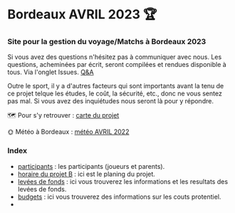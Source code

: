 # Bordeaux AVRIL 2023 🏆

### Site pour la gestion du voyage/Matchs à Bordeaux 2023

Si vous avez des questions n'hésitez pas à communiquer avec nous. Les questions, acheminées par écrit, seront compilées et rendues disponible à tous.  Via l'onglet Issues. [Q&A](https://github.com/guyfrancoeur/Bordeaux2023/issues)

Outre le sport, il y a d'autres facteurs qui sont importants avant la tenu de ce projet telque les études, le coût, la sécurité, etc., donc ne vous sentez pas mal. Si vous avez des inquiétudes nous seront là pour y répondre.

🗺 Pour s'y retrouver : [carte du projet](https://www.google.com/maps/d/u/0/edit?mid=1VdnA9ThqQF8tnUslz9Hj8aTbvQNUm58&usp=sharing)

🌞 Météo à Bordeaux : [météo AVRIL 2022](https://www.historique-meteo.net/france/aquitaine/bordeaux/2022/04/)

### Index

- [participants](./participant.md) : les participants (joueurs et parents).
- [horaire du projet B](./horaire.md) : ici est le planing du projet.
- [levées de fonds](./fonds.md) : ici vous trouverez les informations et les resultats des levées de fonds.
- [budgets](./budget.md) : ici vous trouverez des informations sur les couts protentiel.
-
